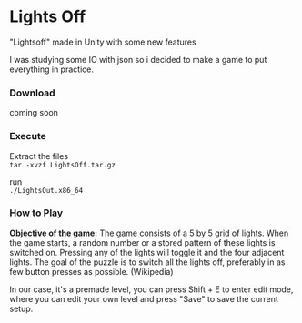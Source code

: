 # Lights Off
"Lightsoff" made in Unity with some new features

I was studying some IO with json so i decided to make a game to put 
everything in practice.

### Download
coming soon

### Execute

Extract the files<br>
```tar -xvzf LightsOff.tar.gz``` <br>

run <br>
```./LightsOut.x86_64```

### How to Play

**Objective of the game:**
The game consists of a 5 by 5 grid of lights. When the game starts, a random number or a stored pattern of these lights
is switched on. Pressing any of the lights will toggle it and the four adjacent lights. The goal of the puzzle is to
switch all the lights off, preferably in as few button presses as possible.
(Wikipedia)

In our case, it's a premade level, you can press Shift + E to enter edit mode, where you can edit your own level and press 
"Save" to save the current setup.
